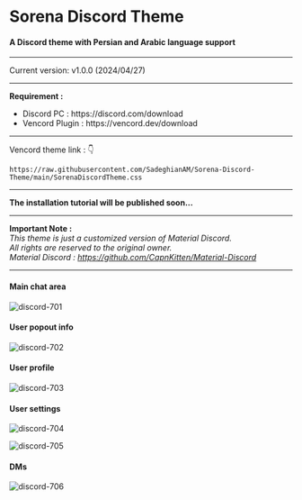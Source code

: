 # Sorena Discord Theme

#### A Discord theme with Persian and Arabic language support

<hr>
Current version: v1.0.0 (2024/04/27)
<hr>
<p><strong>Requirement :</strong></p>
<ul>
 	<li>Discord PC : https://discord.com/download</li>
 	<li>Vencord Plugin : https://vencord.dev/download</li>
</ul>
<hr>
Vencord theme link : 👇

```
https://raw.githubusercontent.com/SadeghianAM/Sorena-Discord-Theme/main/SorenaDiscordTheme.css
```

<hr>
<b>The installation tutorial will be published soon...</b>

<hr>

<b>Important Note : </b>
<br>
<em>This theme is just a customized version of Material Discord.
<br>
All rights are reserved to the original owner.
<br>
Material Discord : https://github.com/CapnKitten/Material-Discord</em>

<hr>

#### Main chat area

![discord-701](https://user-images.githubusercontent.com/4013216/216792441-cc02a2fc-d175-432d-af75-81975d75e65e.png)

#### User popout info

![discord-702](https://user-images.githubusercontent.com/4013216/216792443-04fe70f0-0cd7-4d98-bb49-c937415c53d0.png)

#### User profile

![discord-703](https://user-images.githubusercontent.com/4013216/216792451-676c4d76-6138-42c3-8ce2-3ee76cb82abf.png)

#### User settings

![discord-704](https://user-images.githubusercontent.com/4013216/216792456-36074914-4cb8-4c0b-aa07-74d09e274bcf.png)

![discord-705](https://user-images.githubusercontent.com/4013216/216792461-30509d7f-30c1-4d31-b4e0-9be858723cfd.png)

#### DMs

![discord-706](https://user-images.githubusercontent.com/4013216/216792463-a2472c19-21bd-48e0-beba-05d092c715dc.png)
